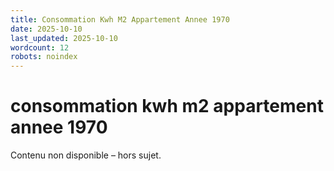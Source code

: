 ```yaml
---
title: Consommation Kwh M2 Appartement Annee 1970
date: 2025-10-10
last_updated: 2025-10-10
wordcount: 12
robots: noindex
---
```


# consommation kwh m2 appartement annee 1970

Contenu non disponible – hors sujet.